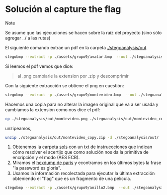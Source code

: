 # Solución al capture the flag

> [!Note]
> Se asume que las ejecuciones se hacen sobre la raíz del proyecto (sino sólo agregar ../ a las rutas) 

El siguiente comando extrae un pdf en la carpeta [./stegoanalysis/out](../stegoanalysis/out).

```sh
stegobmp --extract -p ./assets/grupo9/avatar.bmp  --out ./stegoanalysis/out/avatar --steg LSBI

```

Si leemos el pdf vemos que dice:

> al .png cambiarle la extension por .zip y descomprimir

Con la siguiente extracción se obtiene el png en cuestión:

```sh
stegobmp --extract -p ./assets/grupo9/montevideo.bmp  --out ./stegoanalysis/out/montevideo --steg LSB1

```

Hacemos una copia para no alterar la imagen original que va a ser usada y cambiamos la extensión como nos dice el pdf:

```sh
cp ./stegoanalysis/out/montevideo.png ./stegoanalysis/out/montevideo_copy.zip

```

unzipeamos, 

```sh
unzip ./stegoanalysis/out/montevideo_copy.zip -d ./stegoanalysis/out/

```

1. Obtenemos la carpeta [sols](../stegoanalysis/out/sols) con un txt de instruccciones que indican cómo resolver el acertijo que como solución nos da la primitiva de encripción y el modo (AES ECB).
2. Miramos el [hexdump de paris](../stegoanalysis/hex/hexdumps_paris.hex) y econtramos en los últimos bytes la frase "la password es gloria". 
3. Usamos la información recolectada para ejecutar la última extracción obteniendo el "flag" que es un fragmento de una película.

```sh
stegobmp --extract -p ./assets/grupo9/anillo2.bmp  --out ./stegoanalysis/out/anillo2 --steg LSB4 -a aes256 -m ecb --pass gloria

```